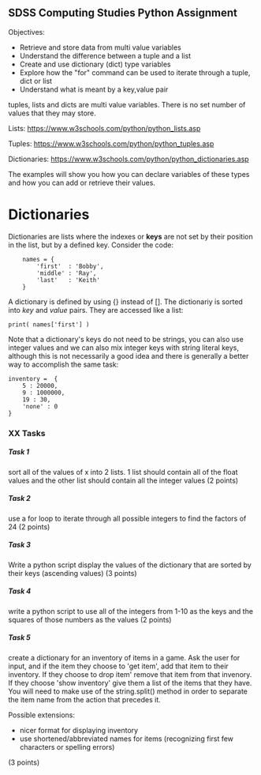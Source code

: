 ## SDSS Computing Studies Python Assignment


Objectives:
* Retrieve and store data from multi value variables
* Understand the difference between a tuple and a list
* Create and use dictionary (dict) type variables
* Explore how the "for" command can be used to iterate through a tuple, dict or list
* Understand what is meant by a key,value pair

tuples, lists and dicts are multi value variables.  There is no set number of values that they may store.

Lists:
https://www.w3schools.com/python/python_lists.asp

Tuples:
https://www.w3schools.com/python/python_tuples.asp

Dictionaries:
https://www.w3schools.com/python/python_dictionaries.asp

The examples will show you how you can declare variables of these types and how you can add or retrieve their values.

# Dictionaries
Dictionaries are lists where the indexes or **keys** are not set by their position in the list, but by a defined key.  Consider the code:

```
    names = {
        'first'  : 'Bobby',
        'middle' : 'Ray',
        'last'   : 'Keith' 
    }

```

A dictionary is defined by using {} instead of [].  The dictionariy is sorted into *key* and *value* pairs.  They are accessed like a list:
```
print( names['first'] )
```

Note that a dictionary's keys do not need to be strings, you can also use integer values and we can also mix integer keys with string literal keys, although this is not necessarily a good idea and there is generally a better way to accomplish the same task:
```
inventory =  {
    5 : 20000,
    9 : 1000000,
    19 : 30,
    'none' : 0
}
```

### XX Tasks

##### Task 1
sort all of the values of x into 2 lists.
1 list should contain all of the float values and the other list should contain all the integer values
(2 points) 

##### Task 2
use a for loop to iterate through all possible integers to find the factors of 24
(2 points)

##### Task 3
Write a python script display the values of the dictionary that are sorted by their keys (ascending values)
(3 points)

##### Task 4
write a python script to use all of the integers from 1-10 as the keys and the squares of those numbers as the values
(2 points)

##### Task 5
create a dictionary for an inventory of items in a game.  Ask the user for input, and if the item they choose to 'get item', add that item to their inventory.  If they choose to drop item' remove that item from that invenory.  If they choose 'show inventory' give them a list of the items that they have. You will need to make use of the string.split() method in order to separate the item name from the action that precedes it.

Possible extensions:
* nicer format for displaying inventory
* use shortened/abbreviated names for items (recognizing first few characters or spelling errors)

(3 points)


